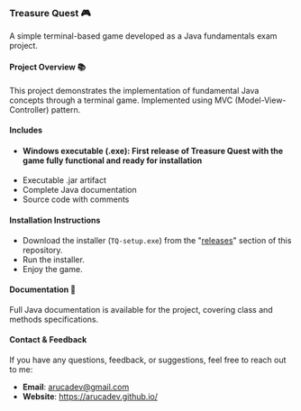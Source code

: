 ### Treasure Quest 🎮
A simple terminal-based game developed as a Java fundamentals exam project.

#### Project Overview 📚
This project demonstrates the implementation of fundamental Java concepts through a terminal game.
Implemented using MVC (Model-View-Controller) pattern.

#### Includes
  - #### Windows executable (.exe): First release of **Treasure Quest** with the game fully functional and ready for installation
  - Executable .jar artifact
  - Complete Java documentation
  - Source code with comments

#### Installation Instructions
  - Download the installer (`TQ-setup.exe`) from the "[releases](https://github.com/arucadev/daw/releases/tag/v1.0.0-treasure-quest)" section of this repository.
  - Run the installer.
  - Enjoy the game.

#### Documentation 📖
Full Java documentation is available for the project, covering class and methods specifications.

#### Contact & Feedback
If you have any questions, feedback, or suggestions, feel free to reach out to me:
- **Email**: arucadev@gmail.com
- **Website**: https://arucadev.github.io/
